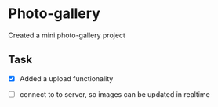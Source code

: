 # Photo-gallery
Created a mini photo-gallery project

## Task
  - [x] Added a upload functionality
  - [ ] connect to to server, so images can be updated in realtime

